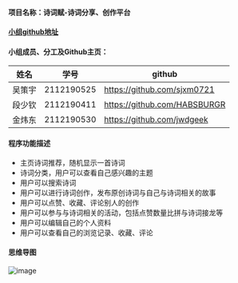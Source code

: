 #### 项目名称：诗词赋-诗词分享、创作平台
#### [小组github地址](https://github.com/I-can-t-say-for-sure)
#### 小组成员、分工及Github主页：
| 姓名     | 学号     | github     |
| -------- | -------- | -------- |
| 吴策宇 | 2112190525 | https://github.com/sjxm0721 |
| 段少钦 | 2112190411 | https://github.com/HABSBURGR |
| 金炜东 | 2112190530 | https://github.com/jwdgeek |
#### 程序功能描述
* 主页诗词推荐，随机显示一首诗词
* 诗词分类，用户可以查看自己感兴趣的主题
* 用户可以搜索诗词
* 用户可以进行诗词创作，发布原创诗词与自己与诗词相关的故事
* 用户可以点赞、收藏、评论别人的创作
* 用户可以参与与诗词相关的活动，包括点赞数量比拼与诗词接龙等
* 用户可以编辑自己的个人资料
* 用户可以查看自己的浏览记录、收藏、评论
#### 思维导图
![image](https://sky-take-out-sjxm.oss-cn-hangzhou.aliyuncs.com/202403132008746.png)
